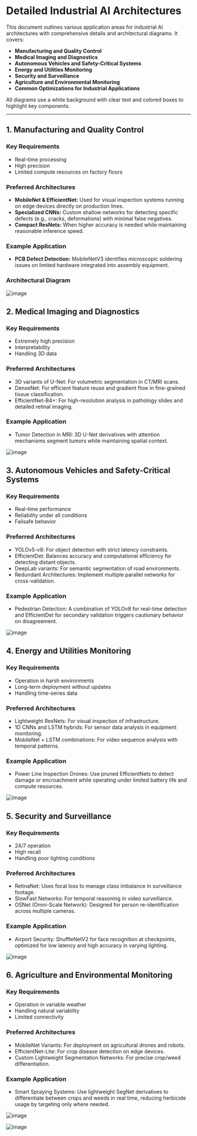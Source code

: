 # Detailed Industrial AI Architectures

This document outlines various application areas for industrial AI architectures with comprehensive details and architectural diagrams. It covers:

- **Manufacturing and Quality Control**
- **Medical Imaging and Diagnostics**
- **Autonomous Vehicles and Safety-Critical Systems**
- **Energy and Utilities Monitoring**
- **Security and Surveillance**
- **Agriculture and Environmental Monitoring**
- **Common Optimizations for Industrial Applications**

All diagrams use a white background with clear text and colored boxes to highlight key components.

---

## 1. Manufacturing and Quality Control

### Key Requirements
- Real-time processing
- High precision
- Limited compute resources on factory floors

### Preferred Architectures
- **MobileNet & EfficientNet:** Used for visual inspection systems running on edge devices directly on production lines.
- **Specialized CNNs:** Custom shallow networks for detecting specific defects (e.g., cracks, deformations) with minimal false negatives.
- **Compact ResNets:** When higher accuracy is needed while maintaining reasonable inference speed.

### Example Application
- **PCB Defect Detection:** MobileNetV3 identifies microscopic soldering issues on limited hardware integrated into assembly equipment.

### Architectural Diagram
![image](https://github.com/user-attachments/assets/2f4c2e57-82e2-40c4-8117-1f20e1650038)


## 2. Medical Imaging and Diagnostics

### Key Requirements
- Extremely high precision
- Interpretability
- Handling 3D data

### Preferred Architectures
- 3D variants of U-Net: For volumetric segmentation in CT/MRI scans.
- DenseNet: For efficient feature reuse and gradient flow in fine-grained tissue classification.
- EfficientNet-B4+: For high-resolution analysis in pathology slides and detailed retinal imaging.

### Example Application
- Tumor Detection in MRI: 3D U-Net derivatives with attention mechanisms segment tumors while maintaining spatial context.

![image](https://github.com/user-attachments/assets/dfa6dfb7-5a6f-46ab-99dc-36d3ac016b48)

## 3. Autonomous Vehicles and Safety-Critical Systems

### Key Requirements
- Real-time performance
- Reliability under all conditions
- Failsafe behavior

### Preferred Architectures
- YOLOv5-v8: For object detection with strict latency constraints.
- EfficientDet: Balances accuracy and computational efficiency for detecting distant objects.
- DeepLab variants: For semantic segmentation of road environments.
- Redundant Architectures: Implement multiple parallel networks for cross-validation.
  
### Example Application
- Pedestrian Detection: A combination of YOLOv8 for real-time detection and EfficientDet for secondary validation triggers cautionary behavior on disagreement.

![image](https://github.com/user-attachments/assets/d8f277cb-a908-4d18-ac24-bb1c110c86e9)

## 4. Energy and Utilities Monitoring

### Key Requirements
- Operation in harsh environments
- Long-term deployment without updates
- Handling time-series data

### Preferred Architectures
- Lightweight ResNets: For visual inspection of infrastructure.
- 1D CNNs and LSTM hybrids: For sensor data analysis in equipment monitoring.
- MobileNet + LSTM combinations: For video sequence analysis with temporal patterns.

### Example Application
- Power Line Inspection Drones: Use pruned EfficientNets to detect damage or encroachment while operating under limited battery life and compute resources.

![image](https://github.com/user-attachments/assets/ff847af5-5496-4ae1-80e8-dc03f25ae5a5)

## 5. Security and Surveillance

### Key Requirements
- 24/7 operation
- High recall
- Handling poor lighting conditions

### Preferred Architectures
- RetinaNet: Uses focal loss to manage class imbalance in surveillance footage.
- SlowFast Networks: For temporal reasoning in video surveillance.
- OSNet (Omni-Scale Network): Designed for person re-identification across multiple cameras.

### Example Application
- Airport Security: ShuffleNetV2 for face recognition at checkpoints, optimized for low latency and high accuracy in varying lighting.

![image](https://github.com/user-attachments/assets/1fc6068e-22d1-4dd4-bea3-6c772ea00072)

## 6. Agriculture and Environmental Monitoring

### Key Requirements
- Operation in variable weather
- Handling natural variability
- Limited connectivity

### Preferred Architectures
- MobileNet Variants: For deployment on agricultural drones and robots.
- EfficientNet-Lite: For crop disease detection on edge devices.
- Custom Lightweight Segmentation Networks: For precise crop/weed differentiation.

### Example Application
- Smart Spraying Systems: Use lightweight SegNet derivatives to differentiate between crops and weeds in real time, reducing herbicide usage by targeting only where needed.

![image](https://github.com/user-attachments/assets/bca19e6b-c6d8-48d8-94ed-e3792d795e06)


![image](https://github.com/user-attachments/assets/30b696e3-d7a8-4a83-a170-31c4bf5590b1)






